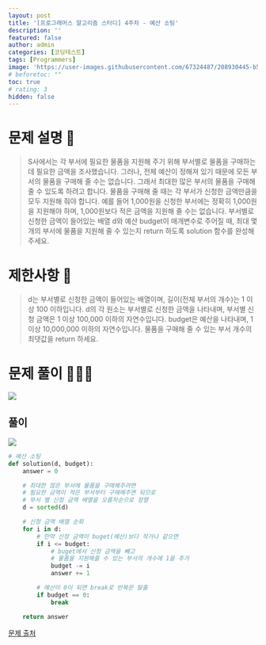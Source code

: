 ```yaml
---
layout: post
title: '[프로그래머스 알고리즘 스터디] 4주차 - 예산 소팅'
description: ''
featured: false
author: admin
categories: [코딩테스트]
tags: [Programmers]
image: 'https://user-images.githubusercontent.com/67324487/208930445-b530dc6d-496e-4352-9eaa-5a93ad4b1929.png'
# beforetoc: ""
toc: true
# rating: 3
hidden: false
---
```


# 문제 설명 📑

> S사에서는 각 부서에 필요한 물품을 지원해 주기 위해 부서별로 물품을 구매하는데 필요한 금액을 조사했습니다. 그러나, 전체 예산이 정해져 있기 때문에 모든 부서의 물품을 구매해 줄 수는 없습니다. 그래서 최대한 많은 부서의 물품을 구매해 줄 수 있도록 하려고 합니다.
> 물품을 구매해 줄 때는 각 부서가 신청한 금액만큼을 모두 지원해 줘야 합니다. 예를 들어 1,000원을 신청한 부서에는 정확히 1,000원을 지원해야 하며, 1,000원보다 적은 금액을 지원해 줄 수는 없습니다.
> 부서별로 신청한 금액이 들어있는 배열 d와 예산 budget이 매개변수로 주어질 때, 최대 몇 개의 부서에 물품을 지원해 줄 수 있는지 return 하도록 solution 함수를 완성해주세요.

# 제한사항 🚫

> d는 부서별로 신청한 금액이 들어있는 배열이며, 길이(전체 부서의 개수)는 1 이상 100 이하입니다.
> d의 각 원소는 부서별로 신청한 금액을 나타내며, 부서별 신청 금액은 1 이상 100,000 이하의 자연수입니다.
> budget은 예산을 나타내며, 1 이상 10,000,000 이하의 자연수입니다.
> 물품을 구매해 줄 수 있는 부서 개수의 최댓값을 return 하세요.

# 문제 풀이 👩🏻‍💻

![](https://velog.velcdn.com/images/carmine/post/4c24a654-1f4f-41fa-8f86-efafa8b92905/image.png)

## 풀이

![](https://velog.velcdn.com/images/carmine/post/aaa6ae22-c824-4cf0-a9c6-89b73b386326/image.png)

```python
# 예산 소팅
def solution(d, budget):
    answer = 0

    # 최대한 많은 부서에 물품을 구매해주려면
    # 필요한 금액이 적은 부서부터 구매해주면 되므로
    # 부서 별 신청 금액 배열을 오름차순으로 정렬
    d = sorted(d)

    # 신청 금액 배열 순회
    for i in d:
        # 만약 신청 금액이 buget(예산)보다 작거나 같으면
        if i <= budget:
            # buget에서 신청 금액을 빼고
            # 물품을 지원해줄 수 있는 부서의 개수에 1을 추가
            budget -= i
            answer += 1

        # 예산이 0이 되면 break로 반복문 탈출
        if budget == 0:
            break

    return answer
```

[문제 출처](https://programmers.co.kr/learn/challenges)
